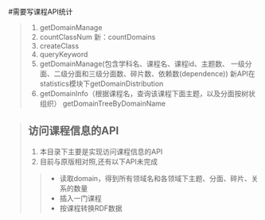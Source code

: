
#需要写课程API统计
>1. getDomainManage
>2. countClassNum 新：countDomains
>3. createClass
>3. queryKeyword
>4. getDomainManage(包含学科名、课程名、课程id、主题数、
一级分面、二级分面和三级分面数、碎片数、依赖数(dependence)) 新API在statistics模块下getDomainDistribution
>5. getDomainInfo（根据课程名，查询该课程下面主题，以及分面按树状组织） getDomainTreeByDomainName

> ## 访问课程信息的API
> 
> 1.   本目录下主要是实现访问课程信息的API
> 2.   目前与原版相对照,还有以下API未完成
 >>* 读取domain，得到所有领域名和各领域下主题、分面、碎片、关系的数量
 >>* 插入一门课程
 >>* 按课程转换RDF数据